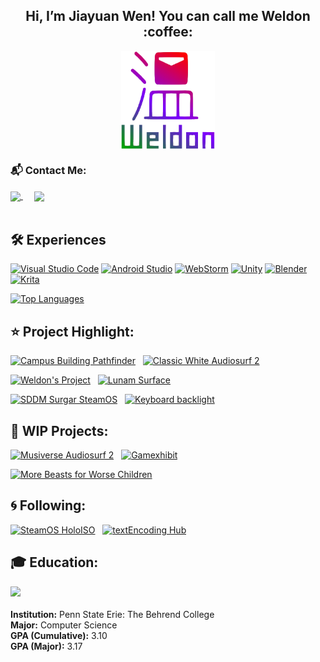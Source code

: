 <h2 align="center">
Hi, I’m Jiayuan Wen! You can call me Weldon :coffee:
</h2>

<p align="center">
  <img align="center" src="https://github.com/JiayuanWen/JiayuanWen/blob/main/images/logo/logal-red-purple-green.png" width="150px" />
</p>

<!-- <p align="center">
  <img src="https://github-readme-streak-stats.herokuapp.com?user=JiayuanWen&theme=graywhite&background=DD272700&border=818181&stroke=A8A8A8&ring=AEFF00&fire=FFBB00&currStreakNum=8E8E8E&sideNums=8E8E8E&currStreakLabel=8E8E8E&sideLabels=8E8E8E&dates=8E8E8E"/>
</p> -->


<p align="center">

</p>

<h3>
📬 Contact Me:
</h3>
<a href="https://www.linkedin.com/in/jiayuanwen/">
  <img align="center" src="https://raw.githubusercontent.com/yushi1007/yushi1007/main/images/linkedin.png" width="31px" />
</a> &emsp;
<a href="mailto:jbw5872@psu.edu">
  <img align="center" src="https://imgs.search.brave.com/Ke_rbJKKyoLSLzXEnjyo99HzWfBAmIhUntlDFW6yH8I/rs:fit:1200:1200:1/g:ce/aHR0cHM6Ly93d3cu/cGl0dHN0YXRlLmVk/dS9pdC9fZmlsZXMv/aW1hZ2VzLzEyMDBw/eC1taWNyb3NvZnRf/b2ZmaWNlX291dGxv/b2tfMjAxOHByZXNl/bnQucG5n" width="31px" />
</a>
<br/>
<br/>

## 🛠️ Experiences

 [![Visual Studio Code](https://img.shields.io/badge/Visual%20Studio%20Code-0078d7.svg?style=for-the-badge&logo=visual-studio-code&logoColor=white)](https://code.visualstudio.com/) 
[![Android Studio](https://img.shields.io/badge/Android%20Studio-3DDC84.svg?style=for-the-badge&logo=android-studio&logoColor=white)](https://developer.android.com/studio) 
[![WebStorm](https://img.shields.io/badge/WebStorm-000000?style=for-the-badge&logo=WebStorm&logoColor=white)](https://www.jetbrains.com/webstorm/) 
[![Unity](https://img.shields.io/badge/Unity-143?style=for-the-badge&logo=unity&logoColor=white&color=black)](https://unity.com/) 
[![Blender](https://img.shields.io/badge/Blender-%23F5792A.svg?style=for-the-badge&logo=blender&logoColor=white)](https://www.blender.org/) 
[![Krita](https://img.shields.io/badge/Krita-203759?style=for-the-badge&logo=krita&logoColor=EEF37B)](https://krita.org/) 

[![Top Languages](https://github-readme-stats.vercel.app/api/top-langs/?username=JiayuanWen&layout=compact&count_private=false&langs_count=10&bg_color=00000000&text_color=777777&border_color=777777)](https://github.com/JiayuanWen/github-readme-stats)

## :star: Project Highlight:
[![Campus Building Pathfinder](https://github-readme-stats.vercel.app/api/pin/?username=jiayuanwen&repo=Campus-Building-Pathfinder-Penn-State-Behrend&bg_color=00000000&text_color=777777&border_color=777777)](https://github.com/JiayuanWen/Campus-Building-Pathfinder-Penn-State-Behrend)
&nbsp;
[![Classic White Audiosurf 2](https://github-readme-stats.vercel.app/api/pin/?username=JiayuanWen&repo=as2_skin_ClassicWhite&bg_color=00000000&text_color=777777&border_color=777777)](https://github.com/JiayuanWen/as2_skin_ClassicWhite)

[![Weldon's Project](https://github-readme-stats.vercel.app/api/pin/?username=Yuying-Jin&repo=CS421proj&bg_color=00000000&text_color=777777&border_color=777777)](https://github.com/Yuying-Jin/CS421proj)
&nbsp;
[![Lunam Surface](https://github-readme-stats.vercel.app/api/pin/?username=JiayuanWen&repo=Lunam-Surface&bg_color=00000000&text_color=777777&border_color=777777)](https://github.com/JiayuanWen/Lunam-Surface)

[![SDDM Surgar SteamOS](https://github-readme-stats.vercel.app/api/pin/?username=JiayuanWen&repo=sddm-sugar-steamOS&bg_color=00000000&text_color=777777&border_color=777777)](https://github.com/JiayuanWen/sddm-sugar-steamOS)
&nbsp;
[![Keyboard backlight](https://github-readme-stats.vercel.app/api/pin/?username=JiayuanWen&repo=KeyboardBacklight-Breathing-Linux&bg_color=00000000&text_color=777777&border_color=777777)](https://github.com/JiayuanWen/KeyboardBacklight-Breathing-Linux)

## :hammer: WIP Projects:
[![Musiverse Audiosurf 2](https://github-readme-stats.vercel.app/api/pin/?username=jiayuanwen&repo=as2_skin_Musiverse&bg_color=00000000&text_color=777777&border_color=777777)](https://github.com/JiayuanWen/as2_skin_Musiverse)
&nbsp;
[![Gamexhibit](https://github-readme-stats.vercel.app/api/pin/?username=jiayuanwen&repo=Gamexihib&bg_color=00000000&text_color=777777&border_color=777777)](https://github.com/JiayuanWen/Gamexihib)

[![More Beasts for Worse Children](https://github-readme-stats.vercel.app/api/pin/?username=jiayuanwen&repo=Belloc-More-Beasts&bg_color=00000000&text_color=777777&border_color=777777)](https://github.com/JiayuanWen/Belloc-More-Beasts)


## :cyclone: Following:
[![SteamOS HoloISO](https://github-readme-stats.vercel.app/api/pin/?username=theVakhovskeIsTaken&repo=holoiso&bg_color=00000000&text_color=777777&border_color=777777)](https://github.com/theVakhovskeIsTaken/holoiso)
&nbsp;
[![textEncoding Hub](https://github-readme-stats.vercel.app/api/pin/?username=newtfire&repo=textEncoding-Hub&bg_color=00000000&text_color=777777&border_color=777777)](https://github.com/newtfire/textEncoding-Hub)


## 🎓 Education:
[<img src="https://external-content.duckduckgo.com/iu/?u=https%3A%2F%2Flogos-download.com%2Fwp-content%2Fuploads%2F2019%2F06%2FPennsylvania_State_University_Logo.png&f=1&nofb=1" width="30%"></img>](https://www.psu.edu/) \
<br>
**Institution:** Penn State Erie: The Behrend College \
**Major:** Computer Science \
**GPA (Cumulative):** 3.10 \
**GPA (Major):** 3.17
<br>
